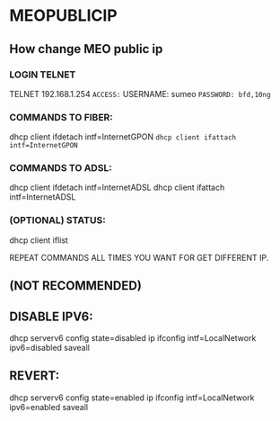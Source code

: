 # MEOPUBLICIP
## How change MEO public ip

### LOGIN TELNET
TELNET 192.168.1.254 ```
ACCESS: ```
USERNAME: sumeo ```
PASSWORD: bfd,10ng ```

### COMMANDS TO FIBER:
dhcp client ifdetach intf=InternetGPON ```
dhcp client ifattach intf=InternetGPON ```


### COMMANDS TO ADSL:
dhcp client ifdetach intf=InternetADSL
dhcp client ifattach intf=InternetADSL

### (OPTIONAL) STATUS:
dhcp client iflist


REPEAT COMMANDS ALL TIMES YOU WANT FOR GET DIFFERENT IP.

## (NOT RECOMMENDED)
## DISABLE IPV6:
dhcp serverv6 config state=disabled
ip ifconfig intf=LocalNetwork ipv6=disabled
saveall

## REVERT:
dhcp serverv6 config state=enabled
ip ifconfig intf=LocalNetwork ipv6=enabled
saveall
